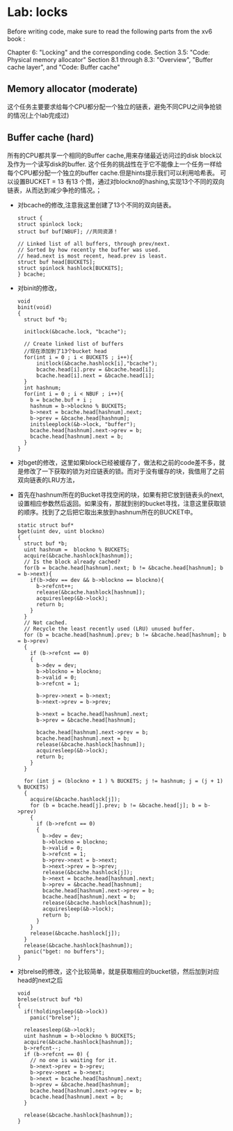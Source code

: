 # Lab: locks
Before writing code, make sure to read the following parts from the xv6 book :

Chapter 6: "Locking" and the corresponding code.
Section 3.5: "Code: Physical memory allocator"
Section 8.1 through 8.3: "Overview", "Buffer cache layer", and "Code: Buffer cache"
## Memory allocator (moderate)
这个任务主要要求给每个CPU都分配一个独立的链表，避免不同CPU之间争抢锁的情况(上个lab完成过)

## Buffer cache (hard)
所有的CPU都共享一个相同的Buffer cache,用来存储最近访问过的disk block以及作为一个读写disk的buffer.
这个任务的挑战性在于它不能像上一个任务一样给每个CPU都分配一个独立的buffer cache.但是hints提示我们可以利用哈希表。 可以设置BUCKET = 13 有13 个筒，通过对blockno的hashing,实现13个不同的双向链表，从而达到减少争抢的情况。；
- 对bcache的修改,注意我这里创建了13个不同的双向链表。
  
      struct {
      struct spinlock lock;
      struct buf buf[NBUF]; //共同资源！

      // Linked list of all buffers, through prev/next.
      // Sorted by how recently the buffer was used.
      // head.next is most recent, head.prev is least.
      struct buf head[BUCKETS];
      struct spinlock hashlock[BUCKETS];
      } bcache;

- 对binit的修改，

      void
      binit(void)
      {
        struct buf *b;

        initlock(&bcache.lock, "bcache");

        // Create linked list of buffers
        //现在添加到了13个bucket head
        for(int i = 0 ; i < BUCKETS ; i++){
            initlock(&bcache.hashlock[i],"bcache");
            bcache.head[i].prev = &bcache.head[i];
            bcache.head[i].next = &bcache.head[i];
        }
        int hashnum;
        for(int i = 0 ; i < NBUF ; i++){
          b = bcache.buf + i ;
          hashnum = b->blockno % BUCKETS;
          b->next = bcache.head[hashnum].next;
          b->prev = &bcache.head[hashnum];
          initsleeplock(&b->lock, "buffer");
          bcache.head[hashnum].next->prev = b;
          bcache.head[hashnum].next = b;
        }
      }

- 对bget的修改，这里如果block已经被缓存了，做法和之前的code差不多，就是修改了一下获取的锁为对应链表的锁。而对于没有缓存的块，我借用了之前双向链表的LRU方法，
- 首先在hashnum所在的Bucket寻找空闲的块，如果有把它放到链表头的next,设置相应参数然后返回。如果没有，那就到别的bucket寻找，注意这里获取锁的顺序。找到了之后把它取出来放到hashnum所在的BUCKET中。
  

      static struct buf*
      bget(uint dev, uint blockno)
      {
        struct buf *b;
        uint hashnum =  blockno % BUCKETS;
        acquire(&bcache.hashlock[hashnum]);
        // Is the block already cached?
        for(b = bcache.head[hashnum].next; b != &bcache.head[hashnum]; b = b->next){
          if(b->dev == dev && b->blockno == blockno){
            b->refcnt++;
            release(&bcache.hashlock[hashnum]);
            acquiresleep(&b->lock);
            return b;
          }
        }
        // Not cached.
        // Recycle the least recently used (LRU) unused buffer.
        for (b = bcache.head[hashnum].prev; b != &bcache.head[hashnum]; b = b->prev)
        {
          if (b->refcnt == 0)
          {
            b->dev = dev;
            b->blockno = blockno;
            b->valid = 0;
            b->refcnt = 1;

            b->prev->next = b->next;
            b->next->prev = b->prev;

            b->next = bcache.head[hashnum].next;
            b->prev = &bcache.head[hashnum];
            
            bcache.head[hashnum].next->prev = b;
            bcache.head[hashnum].next = b;
            release(&bcache.hashlock[hashnum]);
            acquiresleep(&b->lock);
            return b;
          }
        }

        for (int j = (blockno + 1 ) % BUCKETS; j != hashnum; j = (j + 1) % BUCKETS)
        {
          acquire(&bcache.hashlock[j]);
          for (b = bcache.head[j].prev; b != &bcache.head[j]; b = b->prev)
          {
            if (b->refcnt == 0)
            {
              b->dev = dev;
              b->blockno = blockno;
              b->valid = 0;
              b->refcnt = 1;
              b->prev->next = b->next;
              b->next->prev = b->prev;
              release(&bcache.hashlock[j]);
              b->next = bcache.head[hashnum].next;
              b->prev = &bcache.head[hashnum];
              bcache.head[hashnum].next->prev = b;
              bcache.head[hashnum].next = b;
              release(&bcache.hashlock[hashnum]);
              acquiresleep(&b->lock);
              return b;
            }
          }
          release(&bcache.hashlock[j]);
        }
        release(&bcache.hashlock[hashnum]);
        panic("bget: no buffers");
      }

- 对brelse的修改，这个比较简单，就是获取相应的bucket锁，然后加到对应head的next之后

      void
      brelse(struct buf *b)
      {
        if(!holdingsleep(&b->lock))
          panic("brelse");

        releasesleep(&b->lock);
        uint hashnum = b->blockno % BUCKETS;
        acquire(&bcache.hashlock[hashnum]);
        b->refcnt--;
        if (b->refcnt == 0) {
          // no one is waiting for it.
          b->next->prev = b->prev;
          b->prev->next = b->next;
          b->next = bcache.head[hashnum].next;
          b->prev = &bcache.head[hashnum];
          bcache.head[hashnum].next->prev = b;
          bcache.head[hashnum].next = b;
        }
        
        release(&bcache.hashlock[hashnum]);
      }